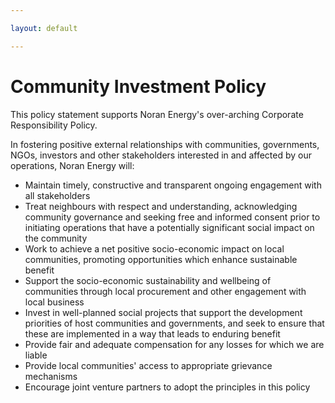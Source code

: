```yaml
---

layout: default

---
```


# Community Investment Policy

This policy statement supports Noran Energy's over-arching Corporate Responsibility Policy.

In fostering positive external relationships with communities, governments, NGOs, investors and other stakeholders interested in and affected by our operations, Noran Energy will:

- Maintain timely, constructive and transparent ongoing engagement with all stakeholders
- Treat neighbours with respect and understanding, acknowledging community governance and seeking free and informed consent prior to initiating operations that have a potentially significant social impact on the community
- Work to achieve a net positive socio-economic impact on local communities, promoting opportunities which enhance sustainable benefit
- Support the socio-economic sustainability and wellbeing of communities through local procurement and other engagement with local business
- Invest in well-planned social projects that support the development priorities of host communities and governments, and seek to ensure that these are implemented in a way that leads to enduring benefit
- Provide fair and adequate compensation for any losses for which we are liable
- Provide local communities' access to appropriate grievance mechanisms
- Encourage joint venture partners to adopt the principles in this policy

